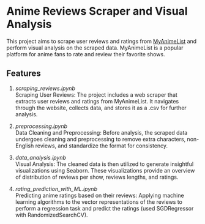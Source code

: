 # Anime Reviews Scraper and Visual Analysis

This project aims to scrape user reviews and ratings from [MyAnimeList](https://myanimelist.net) and perform visual analysis on the scraped data. MyAnimeList is a popular platform for anime fans to rate and review their favorite shows.

## Features
1. *scraping_reviews.ipynb* \
Scraping User Reviews: The project includes a web scraper that extracts user reviews and ratings from MyAnimeList. It navigates through the website, collects data, and stores it as a .csv for further analysis.

2. *preprocessing.ipynb* \
Data Cleaning and Preprocessing: Before analysis, the scraped data undergoes cleaning and preprocessing to remove extra characters, non-English reviews, and standardize the format for consistency.

3. *data_analysis.ipynb* \
Visual Analysis: The cleaned data is then utilized to generate insightful visualizations using Seaborn. These visualizations provide an overview of distribution of reviews per show, reviews lengths, and ratings.

4. *rating_prediction_with_ML.ipynb* \
Predicting anime ratings based on their reviews: Applying machine learning algorithms to the vector representations of the reviews to perform a regression task and predict the ratings (used SGDRegressor with RandomizedSearchCV).